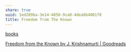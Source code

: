 ```yaml
---
share: true
uuid: 1ed209ba-3e14-4850-9ca0-4dea6b4001f8
title: Freedom from The Known
---
```

[books](../a3a80e28-c537-4091-a06f-3d20f44ec6a2)

[Freedom from the Known by J. Krishnamurti | Goodreads](https://www.goodreads.com/book/show/143877.Freedom_from_the_Known)